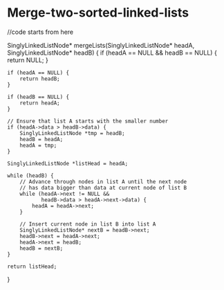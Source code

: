 # Merge-two-sorted-linked-lists
//code starts from here

SinglyLinkedListNode* mergeLists(SinglyLinkedListNode* headA, SinglyLinkedListNode* headB) {
     if (headA == NULL && headB == NULL) {
        return NULL;
    }

    if (headA == NULL) {
        return headB;
    }

    if (headB == NULL) {
        return headA;
    }

    // Ensure that list A starts with the smaller number
    if (headA->data > headB->data) {
        SinglyLinkedListNode *tmp = headB;
        headB = headA;
        headA = tmp;
    }

    SinglyLinkedListNode *listHead = headA;

    while (headB) {
        // Advance through nodes in list A until the next node
        // has data bigger than data at current node of list B
        while (headA->next != NULL &&
               headB->data > headA->next->data) {
            headA = headA->next;
        }

        // Insert current node in list B into list A
        SinglyLinkedListNode* nextB = headB->next;
        headB->next = headA->next;
        headA->next = headB;
        headB = nextB;
    }

    return listHead;


}
